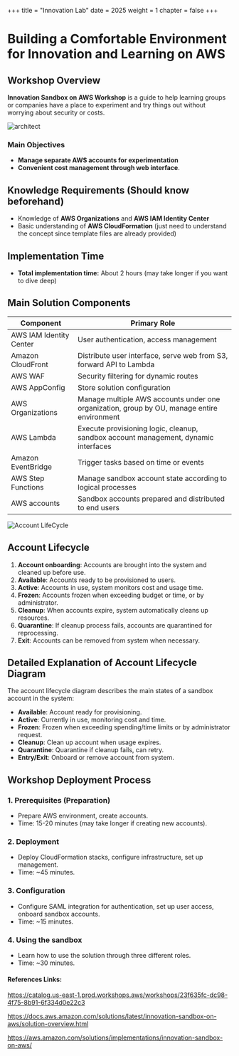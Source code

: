 +++
title = "Innovation Lab"
date = 2025
weight = 1
chapter = false
+++

# Building a Comfortable Environment for Innovation and Learning on AWS


## Workshop Overview

**Innovation Sandbox on AWS Workshop** is a guide to help learning groups or companies have a place to experiment and try things out without worrying about security or costs.




![architect](/images/high-level.png "Architect")
### Main Objectives


- **Manage separate AWS accounts for experimentation**
- **Convenient cost management through web interface**.


## Knowledge Requirements (Should know beforehand)

- Knowledge of **AWS Organizations** and **AWS IAM Identity Center**
- Basic understanding of **AWS CloudFormation** (just need to understand the concept since template files are already provided)

## Implementation Time

- **Total implementation time:** About 2 hours (may take longer if you want to dive deep)

## Main Solution Components

| Component                | Primary Role                                                                                           |
|--------------------------|-------------------------------------------------------------------------------------------------------|
| AWS IAM Identity Center  | User authentication, access management                                                               |
| Amazon CloudFront        | Distribute user interface, serve web from S3, forward API to Lambda                                  |
| AWS WAF                  | Security filtering for dynamic routes                                                                 |
| AWS AppConfig            | Store solution configuration                                                                          |
| AWS Organizations        | Manage multiple AWS accounts under one organization, group by OU, manage entire environment          |
| AWS Lambda               | Execute provisioning logic, cleanup, sandbox account management, dynamic interfaces                  |
| Amazon EventBridge       | Trigger tasks based on time or events                                                                |
| AWS Step Functions       | Manage sandbox account state according to logical processes                                           |
| AWS accounts             | Sandbox accounts prepared and distributed to end users                                               |

![Account LifeCycle](/images/sandbox-account-ou-lifecycle.png "a title")

## Account Lifecycle

1. **Account onboarding**: Accounts are brought into the system and cleaned up before use.
2. **Available**: Accounts ready to be provisioned to users.
3. **Active**: Accounts in use, system monitors cost and usage time.
4. **Frozen**: Accounts frozen when exceeding budget or time, or by administrator.
5. **Cleanup**: When accounts expire, system automatically cleans up resources.
6. **Quarantine**: If cleanup process fails, accounts are quarantined for reprocessing.
7. **Exit**: Accounts can be removed from system when necessary.

## Detailed Explanation of Account Lifecycle Diagram

The account lifecycle diagram describes the main states of a sandbox account in the system:
- **Available**: Account ready for provisioning.
- **Active**: Currently in use, monitoring cost and time.
- **Frozen**: Frozen when exceeding spending/time limits or by administrator request.
- **Cleanup**: Clean up account when usage expires.
- **Quarantine**: Quarantine if cleanup fails, can retry.
- **Entry/Exit**: Onboard or remove account from system.





## Workshop Deployment Process

### 1. Prerequisites (Preparation)
- Prepare AWS environment, create accounts.
- Time: 15-20 minutes (may take longer if creating new accounts).

### 2. Deployment
- Deploy CloudFormation stacks, configure infrastructure, set up management.
- Time: ~45 minutes.

### 3. Configuration
- Configure SAML integration for authentication, set up user access, onboard sandbox accounts.
- Time: ~15 minutes.

### 4. Using the sandbox
- Learn how to use the solution through three different roles.
- Time: ~30 minutes.

#### References Links:

https://catalog.us-east-1.prod.workshops.aws/workshops/23f635fc-dc98-4f75-8b91-6f334d0e22c3

https://docs.aws.amazon.com/solutions/latest/innovation-sandbox-on-aws/solution-overview.html

https://aws.amazon.com/solutions/implementations/innovation-sandbox-on-aws/